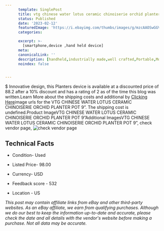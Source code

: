 ```yaml
---
      template: SinglePost
      title: vtg chinese water lotus ceramic chinoiserie orchid planter pot 9 
      status: Published
      date: '2023-02-12'
      featuredImage: 'https://i.ebayimg.com/thumbs/images/g/mzcAAOSwGGViLVxA/s-l225.jpg'
      categories: 

      excerpt: >-
        [smartphone,device ,hand held device]
      meta:
      canonicalLink: ''
      description: [handheld,industrially made,well crafted,Portable,Mobile,Compact,Convenient,Lightweight,Maneuverable,Man-portable,Miniature,Carriable,Hand-held,Light,Holdable,Transportable,Mobile device,Pocket-sized,On-the-go,Wireless,Cordless,Compact size,Convenient size, smartphone,device ,hand held device]
      noindex: false

        
---
```

$
    Innovative design, this Planters device is available at a discounted price of 88.2 after a 10% discount and has a rating of 2 as of the time this blog was written.Learn More about the shipping costs and additional by [Clicking Here](https://www.ebay.com/itm/194911558977?hash=item2d61a25d41%3Ag%3AmzcAAOSwGGViLVxA&mkevt=1&mkcid=1&mkrid=711-53200-19255-0&campid=%253CePNCampaignId%253E&customid=%253CreferenceId%253E&toolid=10049)image urls for the VTG CHINESE WATER LOTUS CERAMIC CHINOISERIE ORCHID PLANTER POT 9”. The shipping cost is undefined.Product ImageVTG CHINESE WATER LOTUS CERAMIC CHINOISERIE ORCHID PLANTER POT 9”Additional ImagesVTG CHINESE WATER LOTUS CERAMIC CHINOISERIE ORCHID PLANTER POT 9”, check vendor page, ![check vendor page](https://origin-galleryplus.ebayimg.com/ws/web/194911558977_2_0_1/225x225.jpg,https://origin-galleryplus.ebayimg.com/ws/web/194911558977_3_0_1/225x225.jpg,https://origin-galleryplus.ebayimg.com/ws/web/194911558977_4_0_1/225x225.jpg,https://origin-galleryplus.ebayimg.com/ws/web/194911558977_5_0_1/225x225.jpg,https://origin-galleryplus.ebayimg.com/ws/web/194911558977_6_0_1/225x225.jpg,https://origin-galleryplus.ebayimg.com/ws/web/194911558977_7_0_1/225x225.jpg,https://origin-galleryplus.ebayimg.com/ws/web/194911558977_8_0_1/225x225.jpg,https://origin-galleryplus.ebayimg.com/ws/web/194911558977_9_0_1/225x225.jpg,https://origin-galleryplus.ebayimg.com/ws/web/194911558977_10_0_1/225x225.jpg,https://origin-galleryplus.ebayimg.com/ws/web/194911558977_11_0_1/225x225.jpg,https://origin-galleryplus.ebayimg.com/ws/web/194911558977_12_0_1/225x225.jpg)
    
    

 ## Technical Facts 



     
      

 - Condition- Used 


      

 - Listed Price- 98.00 


      

 - Currency- USD 


      

 - Feedback score - 532 


      

 - Location - US 


      
      

 *_This post may contain affiliate links from eBay and other third-party websites. As an eBay affiliate, we earn from qualifying purchases. Although we do our best to keep the information up-to-date and accurate, please check the date and all details with the vendor's website before making a purchase. Not all data may be accurate._*



    
    
    
    
    